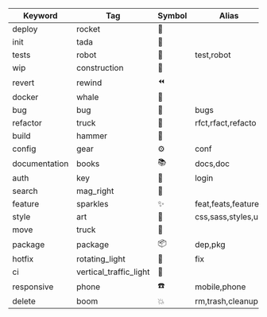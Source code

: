 | Keyword       | Tag                    | Symbol | Alias               |
| ------------- | ---------------------- | ------ | ------------------- |
| deploy        | rocket                 | 🚀     |                     |
| init          | tada                   | 🎉     |                     |
| tests         | robot                  | 🤖     | test,robot          |
| wip           | construction           | 🚧     |                     |
| revert        | rewind                 | ⏪      |                     |
| docker        | whale                  | 🐳     |                     |
| bug           | bug                    | 🐛     | bugs                |
| refactor      | truck                  | 🚚     | rfct,rfact,refacto  |
| build         | hammer                 | 🔨     |                     |
| config        | gear                   | ⚙      | conf                |
| documentation | books                  | 📚     | docs,doc            |
| auth          | key                    | 🔑     | login               |
| search        | mag_right              | 🔎     |                     |
| feature       | sparkles               | ✨      | feat,feats,features |
| style         | art                    | 🎨     | css,sass,styles,ui  |
| move          | truck                  | 🚚     |                     |
| package       | package                | 📦     | dep,pkg             |
| hotfix        | rotating_light         | 🚨     | fix                 |
| ci            | vertical_traffic_light | 🚦     |                     |
| responsive    | phone                  | ☎️     | mobile,phone        |
| delete        | boom                   | 💥     | rm,trash,cleanup    |
